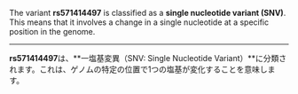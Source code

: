 The variant **rs571414497** is classified as a **single nucleotide variant (SNV)**. This means that it involves a change in a single nucleotide at a specific position in the genome.

---

**rs571414497**は、**一塩基変異（SNV: Single Nucleotide Variant）**に分類されます。これは、ゲノムの特定の位置で1つの塩基が変化することを意味します。